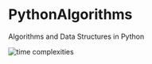 # PythonAlgorithms
Algorithms and Data Structures in Python

![time complexities](http://codeyu.qiniudn.com/time%20complexities.png)

